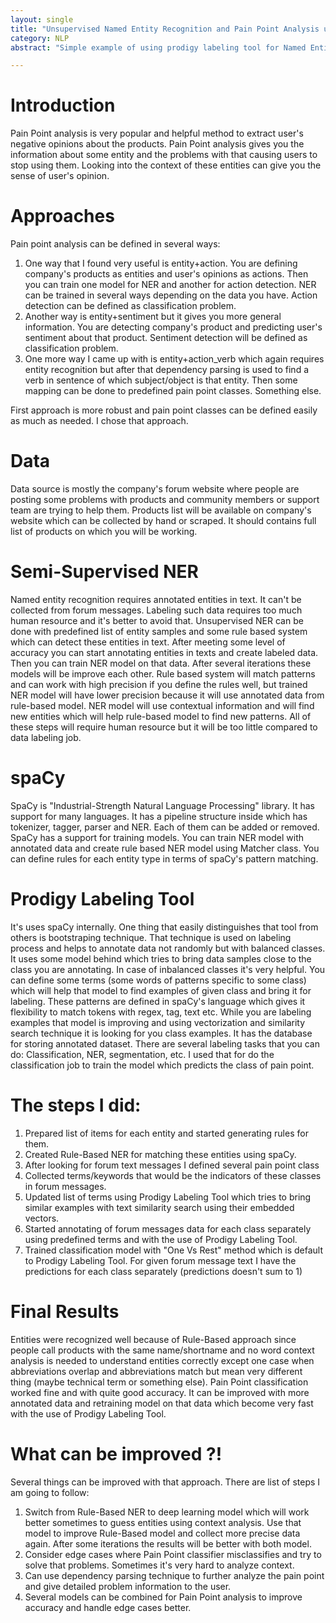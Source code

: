 ```yaml
---
layout: single
title: "Unsupervised Named Entity Recognition and Pain Point Analysis using spaCy and Prodigy Labeling Tool"
category: NLP
abstract: "Simple example of using prodigy labeling tool for Named Entity Recognition task and also Pain Point analysis."

---
```


# Introduction
Pain Point analysis is very popular and helpful method to extract user's negative opinions about the products. Pain Point analysis gives you the information about some entity and the problems with that causing users to stop using them. Looking into the context of these entities can give you the sense of user's opinion.

# Approaches
Pain point analysis can be defined in several ways:
1. One way that I found very useful is entity+action. You are defining company's products as entities and user's opinions as actions. Then you can train one model for NER and another for action detection. NER can be trained in several ways depending on the data you have. Action detection can be defined as classification problem.
2. Another way is entity+sentiment but it gives you more general information. You are detecting company's product and predicting user's sentiment about that product. Sentiment detection will be defined as classification problem.
3. One more way I came up with is entity+action_verb which again requires entity recognition but after that dependency parsing is used to find a verb in sentence of which subject/object is that entity. Then some mapping can be done to predefined pain point classes.
Something else.

First approach is more robust and pain point classes can be defined easily as much as needed. I chose that approach.

# Data
Data source is mostly the company's forum website where people are posting some problems with products and community members or support team are trying to help them.
Products list will be available on company's website which can be collected by hand or scraped. It should contains full list of products on which you will be working.

# Semi-Supervised NER
Named entity recognition requires annotated entities in text. It can't be collected from forum messages. Labeling such data requires too much human resource and it's better to avoid that.
Unsupervised NER can be done with predefined list of entity samples and some rule based system which can detect these entities in text. After meeting some level of accuracy you can start annotating entities in texts and create labeled data. Then you can train NER model on that data. After several iterations these models will be improve each other. Rule based system will match patterns and can work with high precision if you define the rules well, but trained NER model will have lower precision because it will use annotated data from rule-based model. NER model will use contextual information and will find new entities which will help rule-based model to find new patterns. All of these steps will require human resource but it will be too little compared to data labeling job.

# spaCy
SpaCy is "Industrial-Strength Natural Language Processing" library. It has support for many languages. It has a pipeline structure inside which has tokenizer, tagger, parser and NER. Each of them can be added or removed. SpaCy has a support for training models. You can train NER model with annotated data and create rule based NER model using Matcher class. You can define rules for each entity type in terms of spaCy's pattern matching.

# Prodigy Labeling Tool
It's uses spaCy internally. One thing that easily distinguishes that tool from others is bootstraping technique. That technique is used on labeling process and helps to annotate data not randomly but with balanced classes. It uses some model behind which tries to bring data samples close to the class you are annotating. In case of inbalanced classes it's very helpful. You can define some terms (some words of patterns specific to some class) which will help that model to find examples of given class and bring it for labeling. These patterns are defined in spaCy's language which gives it flexibility to match tokens with regex, tag, text etc. While you are labeling examples that model is improving and using vectorization and similarity search technique it is looking for you class examples. It has the database for storing annotated dataset. There are several labeling tasks that you can do: Classification, NER, segmentation, etc. I used that for do the classification job to train the model which predicts the class of pain point.

# The steps I did:
1. Prepared list of items for each entity and started generating rules for them.
2. Created Rule-Based NER for matching these entities using spaCy.
3. After looking for forum text messages I defined several pain point class
4. Collected terms/keywords that would be the indicators of these classes in forum messages.
5. Updated list of terms using Prodigy Labeling Tool which tries to bring similar examples with text similarity search using their embedded vectors.
6. Started annotating of forum messages data for each class separately using predefined terms and with the use of Prodigy Labeling Tool.
7. Trained classification model with "One Vs Rest" method which is default to Prodigy Labeling Tool. For given forum message text I have the predictions for each class separately (predictions doesn't sum to 1)

# Final Results
Entities were recognized well because of Rule-Based approach since people call products with the same name/shortname and no word context analysis is needed to understand entities correctly except one case when abbreviations overlap and abbreviations match but mean very different thing (maybe technical term or something else).
Pain Point classification worked fine and with quite good accuracy. It can be improved with more annotated data and retraining model on that data which become very fast with the use of Prodigy Labeling Tool.

# What can be improved ?!
Several things can be improved with that approach. There are list of steps I am going to follow:
1. Switch from Rule-Based NER to deep learning model which will work better sometimes to guess entities using context analysis. Use that model to improve Rule-Based model and collect more precise data again. After some iterations the results will be better with both model.
2. Consider edge cases where Pain Point classifier misclassifies and try to solve that problems. Sometimes it's very hard to analyze context.
3. Can use dependency parsing technique to further analyze the pain point and give detailed problem information to the user.
4. Several models can be combined for Pain Point analysis to improve accuracy and handle edge cases better.